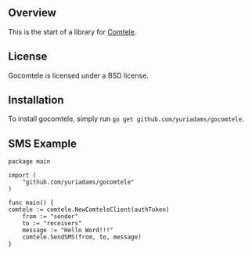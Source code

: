 ## Overview
This is the start of a library for [Comtele](http://www.comtele.com.br/).
## License
Gocomtele is licensed under a BSD license.

## Installation
To install gocomtele, simply run `go get github.com/yuriadams/gocomtele`.

## SMS Example

	package main

	import (
		"github.com/yuriadams/gocomtele"
	)

	func main() {
    comtele := comtele.NewComteleClient(authToken)
		from := "sender"
		to := "receivers"
		message := "Hello Word!!!"
		comtele.SendSMS(from, to, message)
	}

